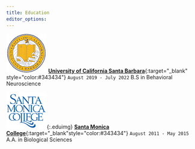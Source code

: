 ```yaml
---
title: Education
editor_options: 
---
```


![](/images/UCSB_logo.png)
[**University of California Santa Barbara**](https://www.ucsb.edu/){:target="\_blank" style="color:#343434"}
 `August 2019 - July 2022` B.S in Behavioral Neuroscience

![](/images/SMC_logo.png){:.eduimg} 
[**Santa Monica College**](https://www.smc.edu/){:target="\_blank"style="color:#343434"} 
`August 2011 - May 2015` <br/> A.A. in Biological Sciences
